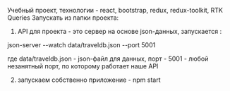 Учебный проект, технологии - react, bootstrap, redux, redux-toolkit, RTK Queries
Запускать из папки проекта:

1. API для проекта - это сервер на основе json-данных,
запускается : 

json-server --watch data/traveldb.json --port 5001

где data/traveldb.json - json-файл для данных,
порт - 5001 - любой незанятный порт, по которому работает наше API

2. запускаем собственно приложение - npm start